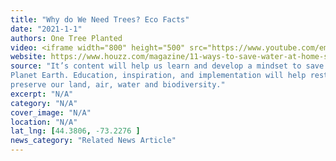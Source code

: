 ```yaml
---
title: "Why do We Need Trees? Eco Facts"
date: "2021-1-1"
authors: One Tree Planted
video: <iframe width="800" height="500" src="https://www.youtube.com/embed/UnwMq1gGjhk" title="Why do we need Trees?" frameborder="0" allow="accelerometer; autoplay; clipboard-write; encrypted-media; gyroscope; picture-in-picture; web-share" allowfullscreen></iframe>
website: https://www.houzz.com/magazine/11-ways-to-save-water-at-home-stsetivw-vs~32374403
source: "It’s content will help us learn and develop a mindset to save Our
Planet Earth. Education, inspiration, and implementation will help restore, conserve, and
preserve our land, air, water and biodiversity."
excerpt: "N/A"
category: "N/A"
cover_image: "N/A"
location: "N/A"
lat_lng: [44.3806, -73.2276 ]
news_category: "Related News Article"
---
```

